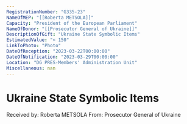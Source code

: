 ```yaml
---
RegistrationNumber: "G335-23"
NameOfMEP: "[[Roberta METSOLA]]"
Capacity: "President of the European Parliament"
NameOfDonor: "[[Prosecutor General of Ukraine]]"
DescriptionOfGift: "Ukraine State Symbolic Items"
EstimatedValue: "< 150"
LinkToPhoto: "Photo"
DateOfReception: "2023-03-22T00:00:00"
DateOfNotification: "2023-03-29T00:00:00"
Location: "DG PRES-Members' Administration Unit"
Miscellaneous: nan
---
```


# Ukraine State Symbolic Items

Received by: Roberta METSOLA
From: Prosecutor General of Ukraine
